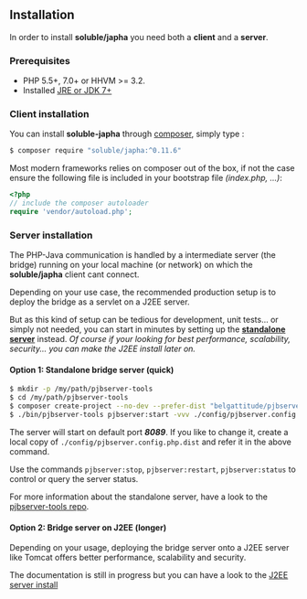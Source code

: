 ## Installation

In order to install **soluble/japha** you need both a **client** and a **server**.

### Prerequisites

- PHP 5.5+, 7.0+ or HHVM >= 3.2.
- Installed [JRE or JDK 7+](./server/install_java.md)

### Client installation

You can install **soluble-japha** through [composer](http://getcomposer.org/), 
simply type : 

```bash
$ composer require "soluble/japha:^0.11.6"
```

Most modern frameworks relies on composer out of the box, if not the case ensure the following file is included in your bootstrap file *(index.php, ...)*:

```php
<?php
// include the composer autoloader
require 'vendor/autoload.php';
```

### Server installation

The PHP-Java communication is handled by a intermediate server (the bridge) running 
on your local machine (or network) on which the **soluble/japha** client cant connect. 

Depending on your use case, the recommended production setup is to deploy the bridge as a servlet on a J2EE server. 

But as this kind of setup can be tedious for development, unit tests... or simply not needed, 
you can start in minutes by setting up the [**standalone server**](https://github.com/belgattitude/pjbserver-tools) instead.
*Of course if your looking for best performance, scalability, security... you can make the J2EE install later on.*  
 
#### Option 1: Standalone bridge server (quick)

   
```bash
$ mkdir -p /my/path/pjbserver-tools
$ cd /my/path/pjbserver-tools
$ composer create-project --no-dev --prefer-dist "belgattitude/pjbserver-tools"
$ ./bin/pjbserver-tools pjbserver:start -vvv ./config/pjbserver.config.php.dist
```

The server will start on default port ***8089***. If you like to change it, create a local copy of `./config/pjbserver.config.php.dist`
and refer it in the above command.
   
Use the commands `pjbserver:stop`, `pjbserver:restart`, `pjbserver:status` to control or query the server status.

For more information about the standalone server, have a look to the [pjbserver-tools repo](https://github.com/belgattitude/pjbserver-tools). 

#### Option 2: Bridge server on J2EE (longer) 

Depending on your usage, deploying the bridge server onto a J2EE server like Tomcat offers better performance, 
scalability and security.  


  
The documentation is still in progress but you can have a look to the [J2EE server install](./install_server_j2ee.html)